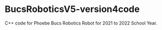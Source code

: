 # BucsRoboticsV5-version4code
C++ code for Phoebe Bucs Robotics Robot for 2021 to 2022 School Year.
